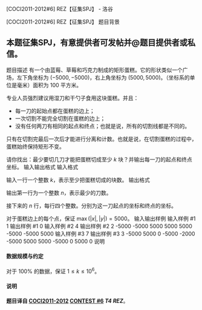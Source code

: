 



[COCI2011-2012#6] REZ【征集SPJ】 - 洛谷














[COCI2011-2012#6] REZ【征集SPJ】
题目背景
## 本题征集SPJ，有意提供者可发帖并@题目提供者或私信。
题目描述
有一个由蓝莓、草莓和巧克力制成的矩形蛋糕。它的形状类似一个广场，左下角坐标为 $(-5000,-5000)$，右上角坐标为 $(5000,5000)$。（坐标系的单位是毫米）面积为 $100$ 平方米。

专业人员强烈建议用湿刀和干勺子食用这块蛋糕。并且：

- 每一刀的起始点都在蛋糕的边上；
- 一次切割不能完全切割在蛋糕的边上；
- 没有任何两刀有相同的起点和终点；也就是说，所有的切割线都是不同的。

只有在切割完最后一次后才能进行分离和计数。也就是说，在切割蛋糕的过程中，蛋糕始终保持矩形不变。

请你找出：最少要切几刀才能把蛋糕切成至少 $k$ 块？并输出每一刀的起点和终点坐标。
输入输出格式
输入格式

输入一行一个整数 $k$，表示至少把蛋糕切成的块数。
输出格式

输出第一行为一个整数 $n$，表示最少的刀数。

接下来的 $n$ 行，每行四个整数。分别为这一刀起点的坐标和终点的坐标。

对于蛋糕边上的每个点，保证 $\max(|x|,|y|)=5000$。
输入输出样例
输入样例 #1
1
输出样例 #1
0
输入样例 #2
4
输出样例 #2
2
-5000 -5000 5000 5000
5000 -5000 -5000 5000
输入样例 #3
7
输出样例 #3
3
-5000 5000 0 -5000
-2000 -5000 5000 5000
-5000 0 5000 0
说明
#### 数据规模与约定

对于 $100\%$ 的数据，保证 $1\le k\le 10^6$。

#### 说明

**题目译自 [COCI2011-2012](https://hsin.hr/coci/archive/2011_2012/) [CONTEST #6](https://hsin.hr/coci/archive/2011_2012/contest6_tasks.pdf) *T4 REZ***。






